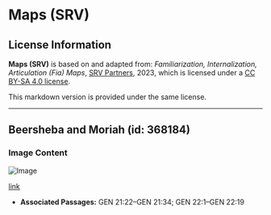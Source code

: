 # Maps (SRV)

## License Information

**Maps (SRV)** is based on and adapted from: _Familiarization, Internalization, Articulation (Fia) Maps_, [SRV Partners](https://srvpartners.org/home/), 2023, which is licensed under a [CC BY-SA 4.0 license](https://creativecommons.org/licenses/by-sa/4.0/legalcode.en).

This markdown version is provided under the same license.



--------------------------------

## Beersheba and Moriah (id: 368184)

### Image Content

![Image](https://cdn.aquifer.bible/aquifer-content/resources/FIAMaps/beersheba-and-moriah.jpg)

[link](https://cdn.aquifer.bible/aquifer-content/resources/FIAMaps/beersheba-and-moriah.jpg)

* **Associated Passages:** GEN 21:22–GEN 21:34; GEN 22:1–GEN 22:19


